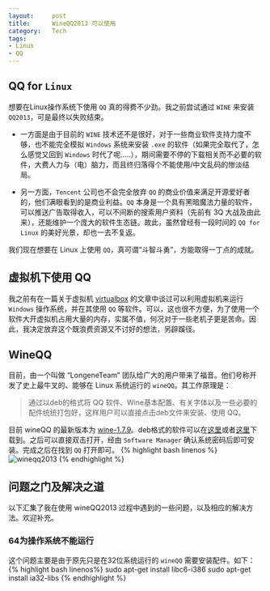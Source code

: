```yaml
---
layout:     post
title:      WineQQ2013 可以使用
category:   Tech
tags: 
- Linux
- QQ
---
```


## QQ for `Linux`
想要在Linux操作系统下使用 `QQ` 真的得费不少劲。我之前尝试通过 `WINE` 来安装 `QQ2013`，可是最终以失败结束。

- 一方面是由于目前的 `WINE` 技术还不是很好，对于一些商业软件支持力度不够，也不能完全模拟 `Windows` 系统来安装 `.exe` 的软件（如果完全取代了，怎么感觉又回到 `Windows` 时代了呢.....），期间需要不停的下载相关而不必要的软件，大费人力与（电）脑力，而且终归落得个不能使用/中文乱码的惨淡结局。

- 另一方面，`Tencent` 公司也不会完全放弃 `QQ` 的商业价值来满足开源爱好者的，他们满眼看到的是商业利益。`QQ` 本身是一个具有黑暗魔法力量的软件，可以推送广告取得收入，可以不间断的搜索用户资料（先前有 3Q 大战及由此来），还能维护一个庞大的软件生态链。故此，虽然曾经有一段时间的 `QQ for Linux` 的美好光景，却也一去不复返。

我们现在想要在 Linux 上使用 `QQ`，真可谓“斗智斗勇”，方能取得一丁点的成就。

## 虚拟机下使用 QQ
我之前有在一篇关于虚拟机 [virtualbox](http://williamlfang.github.io/cn/2014/01/04/virtualbox/) 的文章中谈过可以利用虚拟机来运行 `Windows` 操作系统，并在其使用 `QQ` 等软件。可以，这也很不方便，为了使用一个软件大开虚拟机占用大量的内存，实属不值，何况对于一些老机子更是苦命。因此，我决定放弃这个既浪费资源又不讨好的想法，另辟蹊径。

## WineQQ
目前，由一个叫做 “LongeneTeam” 团队给广大的用户带来了福音。他们号称开发了史上最牛叉的、能够在 Linux 系统运行的 `wineQQ`。其工作原理是：
> 通过以deb的格式将 QQ 软件、Wine基本配置、有关字体以及一些必要的配件统统打包好，这样用户可以直接点击deb文件来安装、使用 QQ。

目前 wineQQ 的最新版本为 [wine-1.7.9](http://www.longene.org/forum/viewtopic.php?t=4700)。deb格式的软件可以在[这里](http://pan.baidu.com/s/1hq83fWo)或者[这里](http://www.longene.org/download/WineQQ2013SP6-20140102-Longene.deb)下载到。之后可以直接双击打开，经由 `Software Manager` 确认系统密码后即可安装。完成之后在找到 `QQ` 打开即可。
{% highlight bash linenos %}
![wineqq2013](/cn/assets/images/QQ/qq.png)
{% endhighlight %}

## 问题之门及解决之道
以下汇集了我在使用 wineQQ2013 过程中遇到的一些问题，以及相应的解决方法。欢迎补充。

### 64为操作系统不能运行
这个问题主要是由于原先只是在32位系统运行的 `wineQQ` 需要安装配件。如下：
{% highlight bash linenos%}
sudo apt-get install libc6-i386 
sudo apt-get install ia32-libs
{% endhighlight %}


